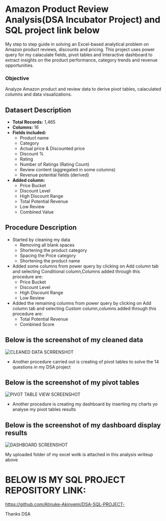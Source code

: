 # Amazon Product Review Analysis(DSA Incubator Project) and SQL project link below
My step to step guide in solving an Excel-based analytical problem on Amazon product reviews, discounts and pricing.
This project uses power query for my calaculate fields, pivot tables and Interactive dashboard to extract insights on the product performance, category trends and revenue opportunities.

### Objective
Analyze Amazon product and review data to derive pivot tables, calaculated columns and data visualizations.

## Datasert Description
- **Total Records:** 1,465
- **Columns:** 16
- **Fields included:**
  - Product name
  - Category
  - Actual price & Discounted price
  - Discount %
  - Rating
  - Number of Ratings (Rating Count)
  - Review content (aggregated in some columns)
  - Revenue potential fields (derived)
- **Added column:**
  - Price Bucket
  - Discount Level
  - High Discount Range
  - Total Potential Revenue
  - Low Review
  - Combined Value

## Procedure Description 
- Started by cleaning my data
  - Removing all blank spaces
  - Shortening the product category 
  - Spacing the Price category
  - Shortening the product name
- Added some columns from power query by clicking on Add column tab and selecting Conditional column,Columns added through this procedure are:
  - Price Bucket
  - Discount Level
  - High Discount Range
  - Low Review
- Added the remaining columns from power query by clicking on Add column tab and selecting Custom column,columns added through this procedure are:
  - Total Potential Revenue
  - Combined Score

 ## Below is the screenshot of my cleaned data
 ![CLEANED DATA SCRRENSHOT](https://github.com/user-attachments/assets/41eb0672-9eb1-4a91-ae91-a8ec48b2a87b)

- Another procedure carried out is creating of pivot tables to solve the 14 questions in my DSA project
## Below is the screenshot of my pivot tables
![PIVOT TABLE VIEW SCREENSHOT](https://github.com/user-attachments/assets/536a64b7-37eb-48c6-bcab-9deff59d286b)

- Another procedure is creating my dashboard by inserting my charts yo analyse my pivot tables results
## Below is the screenshot of my dashboard display results 
![DASHBOARD SCREENSHOT](https://github.com/user-attachments/assets/fd7f8680-239f-4fdf-a899-a3bfbe9cd48f)


My uploaded folder of my excel wotk is attached in this analysis writeup above 

# BELOW IS MY SQL PROJECT REPOSITORY LINK:
https://github.com/Atinuke-Akinyemi/DSA-SQL-PROJECT-


Thanks DSA



 

